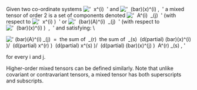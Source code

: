 Given two co-ordinate systems
!['  x\^(i)  '](../dictionary/equation_images/4093.2..png) and
!['  (bar)(x)\^(i) ,  '](../dictionary/equation_images/4093.3..png) a
mixed tensor of order 2 is a set of components denoted
!['  A\^(i)  \_(j)  '](../dictionary/equation_images/4093.4..png) (with
respect to !['  x\^(i) )  '](../dictionary/equation_images/4093.5..png)
or
!['  (bar)(A)\^(i)  \_(j)  '](../dictionary/equation_images/4093.6..png)
(with respect to
!['  (bar)(x)\^(i) )  ,  '](../dictionary/equation_images/4093.7..png)
and satisfying: \\

![' (bar)(A)\^(i) \_(j)  =  the sum of  \_(r)  the sum of  \_(s)  (d(partial) (bar)(x)\^(i)
)/  (d(partial) x\^(r) )  (d(partial) x\^(s)
)/  (d(partial) (bar)(x)\^(j)
)  A\^(r) \_(s) , '](../dictionary/equation_images/4093.1..png)

for every i and j.

Higher-order mixed tensors can be defined similarly. Note that unlike
covariant or contravariant tensors, a mixed tensor has both superscripts
and subscripts.
